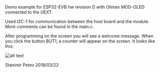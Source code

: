 Demo example for ESP32-EVB hw revision D with Olimex MOD-OLED connected to the UEXT.

Used I2C-1 for communication between the host board and the module. More comments can be found in the main.c. 

After programming on the screen you will see a welcome message. When you click the button BUT1, a counter will appear on the screen. It looks like this:

![alt text](http://url/to/img.png)

Stanimir Petev
2018/03/22
